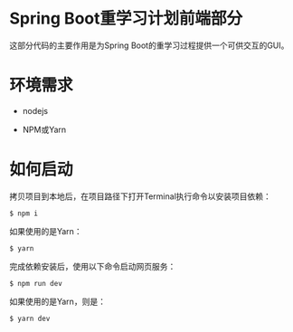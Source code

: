 #  Spring Boot重学习计划前端部分

这部分代码的主要作用是为Spring Boot的重学习过程提供一个可供交互的GUI。

# 环境需求

- nodejs

- NPM或Yarn

# 如何启动

拷贝项目到本地后，在项目路径下打开Terminal执行命令以安装项目依赖：

```
$ npm i
```

如果使用的是Yarn：

```
$ yarn
```

完成依赖安装后，使用以下命令启动网页服务：

```
$ npm run dev
```

如果使用的是Yarn，则是：

```
$ yarn dev
```
